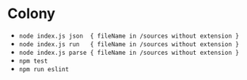 # Colony
- `node index.js json  { fileName in /sources without extension }`
- `node index.js run   { fileName in /sources without extension }`
- `node index.js parse { fileName in /sources without extension }`
- `npm test`
- `npm run eslint`
